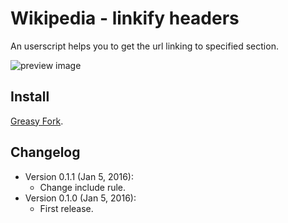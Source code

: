 Wikipedia - linkify headers
===========================
An userscript helps you to get the url linking to specified section.

![preview image](https://i.imgur.com/CIJ2BLJ.png)

Install
-------
[Greasy Fork](https://greasyfork.org/zh-TW/scripts/15930-wikipedia-linkify-headers).

Changelog
---------
* Version 0.1.1 (Jan 5, 2016):
	- Change include rule.
* Version 0.1.0 (Jan 5, 2016):
	- First release.
